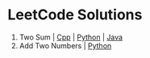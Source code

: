 # LeetCode Solutions

1. Two Sum | [Cpp](TwoSum.cpp) | [Python](TwoSum.py) | [Java](TwoSum.java)
2. Add Two Numbers | [Python](AddTwoNumbers.py)

